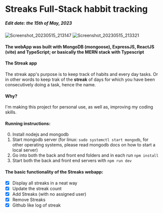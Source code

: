# Streaks Full-Stack habbit tracking
##### Edit date: the 15th of May, 2023

![Screenshot_20230515_213147](https://github.com/yukinoyuu/Streaks/assets/56956339/0dab43fa-a849-40b2-9663-bcfda5a475cc)
![Screenshot_20230515_213321](https://github.com/yukinoyuu/Streaks/assets/56956339/e228f994-0bea-4ebd-8b05-8ed3d24cdfcb)

#### The webApp was built with MongoDB (mongoose), ExpressJS, ReactJS (vite) and TypeScript; or basically the MERN stack with Typescript

#### The Streak app
The streak app's purpose is to keep track of habits and every day tasks. Or in other words to keep trak of the **streak** of days for which you have been consecutively doing a task, hence the name.

#### Why?
I'm making this project for personal use, as well as, improving my coding skills.

#### Running instructions:
0. Install nodejs and mongodb
1. Start mongodb server (for linux: ```sudo systemctl start mongodb```, for other operating systems, please read mongodb docs on how to start a local server)
2. Go into both the back and front end folders and in each run ```npm install```
3. Start both the back and front end servers with ```npm run dev```

#### The basic functionality of the Streaks webapp:
- [x] Display all streaks in a neat way
- [x] Update the streak count
- [x] Add Streaks (with no assigned user)
- [x] Remove Streaks
- [x] Github like log of streak
